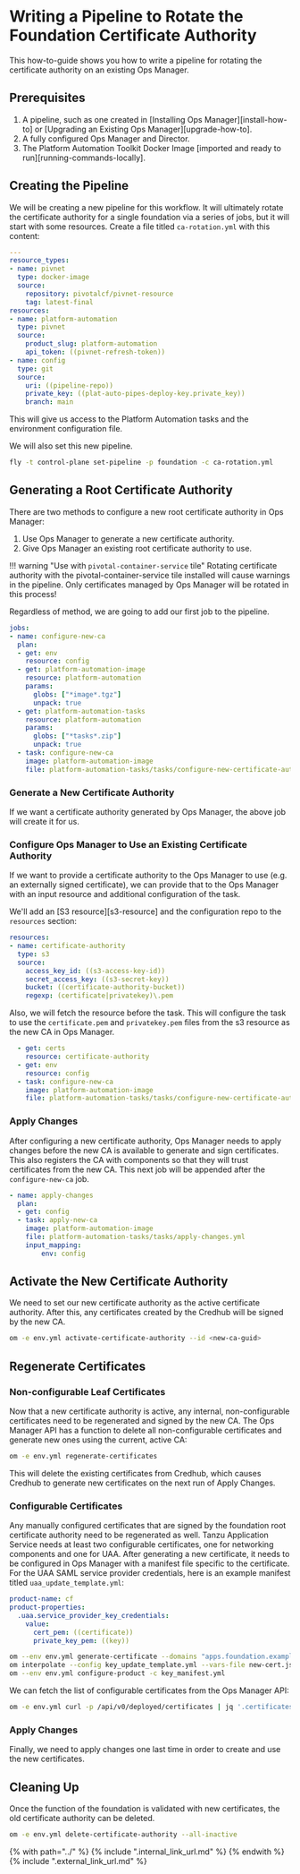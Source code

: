 # Writing a Pipeline to Rotate the Foundation Certificate Authority

This how-to-guide shows you how to write a pipeline for rotating the
certificate authority on an existing Ops Manager.

## Prerequisites
1. A pipeline, such as one created in [Installing Ops Manager][install-how-to] 
   or [Upgrading an Existing Ops Manager][upgrade-how-to].
1. A fully configured Ops Manager and Director.
1. The Platform Automation Toolkit Docker Image [imported and ready to run][running-commands-locally].

## Creating the Pipeline
We will be creating a new pipeline for this workflow. It will ultimately
rotate the certificate authority for a single foundation via a series of jobs,
but it will start with some resources. Create a file titled `ca-rotation.yml`
with this content:
```yaml
---
resource_types:
- name: pivnet
  type: docker-image
  source:
    repository: pivotalcf/pivnet-resource
    tag: latest-final
resources:
- name: platform-automation
  type: pivnet
  source:
    product_slug: platform-automation
    api_token: ((pivnet-refresh-token))
- name: config
  type: git
  source:
    uri: ((pipeline-repo))
    private_key: ((plat-auto-pipes-deploy-key.private_key))
    branch: main
```

This will give us access to the Platform Automation tasks and the environment
configuration file.

We will also set this new pipeline.
```bash
fly -t control-plane set-pipeline -p foundation -c ca-rotation.yml
```

## Generating a Root Certificate Authority
There are two methods to configure a new root certificate authority in Ops
Manager:

1. Use Ops Manager to generate a new certificate authority.
1. Give Ops Manager an existing root certificate authority to use.

!!! warning "Use with `pivotal-container-service` tile"
    Rotating certificate authority with the pivotal-container-service
    tile installed will cause warnings in the pipeline. Only certificates
    managed by Ops Manager will be rotated in this process!

Regardless of method, we are going to add our first job to the pipeline.
```yaml
jobs:
- name: configure-new-ca
  plan:
  - get: env
    resource: config
  - get: platform-automation-image
    resource: platform-automation
    params:
      globs: ["*image*.tgz"]
      unpack: true
  - get: platform-automation-tasks
    resource: platform-automation
    params:
      globs: ["*tasks*.zip"]
      unpack: true
  - task: configure-new-ca
    image: platform-automation-image
    file: platform-automation-tasks/tasks/configure-new-certificate-authority.yml
```

### Generate a New Certificate Authority
If we want a certificate authority generated by Ops Manager, the above job
will create it for us.

### Configure Ops Manager to Use an Existing Certificate Authority
If we want to provide a certificate authority to the Ops Manager to use (e.g.
an externally signed certificate), we can provide that to the Ops Manager
with an input resource and additional configuration of the task.

We'll add an [S3 resource][s3-resource] and the configuration repo
to the `resources` section:
```yaml hl_lines="2-8"
resources:
- name: certificate-authority
  type: s3
  source:
    access_key_id: ((s3-access-key-id))
    secret_access_key: ((s3-secret-key))
    bucket: ((certificate-authority-bucket))
    regexp: (certificate|privatekey)\.pem
```
Also, we will fetch the resource before the task. This will configure the task
to use the `certificate.pem` and `privatekey.pem` files from the s3 resource
as the new CA in Ops Manager.
```yaml hl_lines="1-2"
  - get: certs
    resource: certificate-authority
  - get: env
    resource: config
  - task: configure-new-ca
    image: platform-automation-image
    file: platform-automation-tasks/tasks/configure-new-certificate-authority.yml
```

### Apply Changes
After configuring a new certificate authority, Ops Manager needs to apply
changes before the new CA is available to generate and sign certificates. This
also registers the CA with components so that they will trust certificates
from the new CA. This next job will be appended after the `configure-new-ca`
job.
```yaml
- name: apply-changes
  plan:
  - get: config
  - task: apply-new-ca
    image: platform-automation-image
    file: platform-automation-tasks/tasks/apply-changes.yml
    input_mapping:
        env: config
```

## Activate the New Certificate Authority
We need to set our new certificate authority as the active certificate authority. After this, any certificates created by the Credhub will be signed by the new CA.
```bash
om -e env.yml activate-certificate-authority --id <new-ca-guid>
```

## Regenerate Certificates

### Non-configurable Leaf Certificates
Now that a new certificate authority is active, any internal, non-configurable certificates need to be regenerated and signed by the new CA. The Ops Manager API has a function to delete all non-configurable certificates and generate new ones using the current, active CA:
```bash
om -e env.yml regenerate-certificates
```
This will delete the existing certificates from Credhub, which causes Credhub to generate new certificates on the next run of Apply Changes.

### Configurable Certificates
Any manually configured certificates that are signed by the foundation root certificate authority need to be regenerated as well. Tanzu Application Service needs at least two configurable certificates, one for networking components and one for UAA.
After generating a new certificate, it needs to be configured in Ops Manager with a manifest file specific to the certificate. For the UAA SAML service provider credentials, here is an example manifest titled `uaa_update_template.yml`:
```yml
product-name: cf
product-properties:
  .uaa.service_provider_key_credentials:
    value:
      cert_pem: ((certificate))
      private_key_pem: ((key))
```
<!-- ```yml
product-name: cf
product-properties:
  .properties.networking_poe_ssl_certs[0].certificate:
    value:
      cert_pem: ((certificate))
      private_key_pem: ((key))
``` -->

```bash
om --env env.yml generate-certificate --domains "apps.foundation.example.com" > new-cert.json
om interpolate --config key_update_template.yml --vars-file new-cert.json > key_manifest.yml
om --env env.yml configure-product -c key_manifest.yml
```

We can fetch the list of configurable certificates from the Ops Manager API:
```bash
om -e env.yml curl -p /api/v0/deployed/certificates | jq '.certificates[] | select(.configurable==true)'
```

### Apply Changes
Finally, we need to apply changes one last time in order to create and use the new certificates.

## Cleaning Up
Once the function of the foundation is validated with new certificates, the old certificate authority can be deleted.
```bash
om -e env.yml delete-certificate-authority --all-inactive
```

{% with path="../" %}
    {% include ".internal_link_url.md" %}
{% endwith %}
{% include ".external_link_url.md" %}
